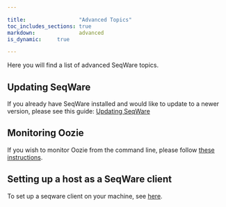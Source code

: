 ```yaml
---

title:                 "Advanced Topics"
toc_includes_sections: true
markdown:              advanced
is_dynamic:		true

---
```


Here you will find a list of advanced SeqWare topics.

## Updating SeqWare 
If you already have SeqWare installed and would like to update to a newer version, please see this 
guide: [Updating SeqWare](/docs/26-advanced-topics/update-seqware/)

## Monitoring Oozie
If you wish to monitor Oozie from the command line, please follow [these instructions](/docs/26-advanced-topics/monitor-with-oozie).

## Setting up a host as a SeqWare client
To set up a seqware client on your machine, see [here](/docs/26-advanced-topcs/setting-up-a-host-as-a-seqware-client).